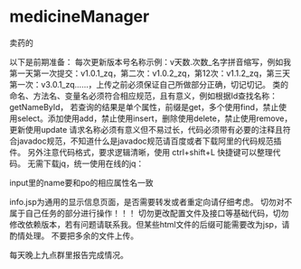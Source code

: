# medicineManager
卖药的

以下是前期准备：
每次更新版本号名称示例：v天数.次数_名字拼音缩写，例如我第一天第一次提交：v1.0.1_zq，第二次：v1.0.2_zq，第12次：v1.1.2_zq，第三天第一次：v3.0.1_zq……，上传之前必须保证自己所做部分正确，切记切记。
类的命名、方法名、变量名必须符合相应规范，且有意义，例如根据Id查找名称：getNameById，
若查询的结果是单个属性，前缀是get，多个使用find，禁止使用select。添加使用add，禁止使用insert，删除使用delete，禁止使用remove，更新使用update
请求名称必须有意义但不易过长，代码必须带有必要的注释且符合javadoc规范，不知道什么是javadoc规范请百度或者下载阿里的代码规范插件。
另外注意代码格式，要求逻辑清晰，使用 ctrl+shift+L 快捷键可以整理代码。
无需下载jq，统一使用在线的jq：
<script src="https://s3.pstatp.com/cdn/expire-1-M/jquery/3.3.1/jquery.min.js"></script>
input里的name要和po的相应属性名一致

info.jsp为通用的显示信息页面，是否需要转发或者重定向请仔细考虑。
切勿对不属于自己任务的部分进行操作！！！
切勿更改配置文件及接口等基础代码，切勿修改依赖版本，若有问题请联系我。但某些html文件的后缀可能需要改为jsp，请酌情处理。
不要把多余的文件上传。

每天晚上九点群里报告完成情况。



